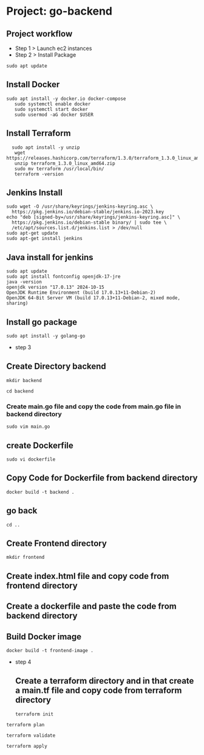 # Project: go-backend
## Project workflow
- Step 1 > Launch ec2 instances
-  Step 2 > Install Package 
````
sudo apt update
````
## Install Docker
````
sudo apt install -y docker.io docker-compose
   sudo systemctl enable docker
   sudo systemctl start docker
   sudo usermod -aG docker $USER
````
 ## Install Terraform
````
  sudo apt install -y unzip
   wget https://releases.hashicorp.com/terraform/1.3.0/terraform_1.3.0_linux_amd64.zip
   unzip terraform_1.3.0_linux_amd64.zip
   sudo mv terraform /usr/local/bin/
   terraform -version
````
## Jenkins Install
````
sudo wget -O /usr/share/keyrings/jenkins-keyring.asc \
  https://pkg.jenkins.io/debian-stable/jenkins.io-2023.key
echo "deb [signed-by=/usr/share/keyrings/jenkins-keyring.asc]" \
  https://pkg.jenkins.io/debian-stable binary/ | sudo tee \
  /etc/apt/sources.list.d/jenkins.list > /dev/null
sudo apt-get update
sudo apt-get install jenkins
````
## Java install for jenkins
````
sudo apt update
sudo apt install fontconfig openjdk-17-jre
java -version
openjdk version "17.0.13" 2024-10-15
OpenJDK Runtime Environment (build 17.0.13+11-Debian-2)
OpenJDK 64-Bit Server VM (build 17.0.13+11-Debian-2, mixed mode, sharing)
````
## Install go package
````
sudo apt install -y golang-go
````
- step 3
## Create Directory backend
````
mkdir backend
````
````
cd backend
````
### Create main.go file and copy the code from main.go file in backend directory
````
sudo vim main.go
````

## create Dockerfile 
````
sudo vi dockerfile
````
## Copy Code for Dockerfile from backend directory
````
docker build -t backend .
````
## go back
````
cd ..
````
## Create Frontend directory
````
mkdir frontend
````
## Create index.html file and copy code from frontend directory
## Create a dockerfile and paste the code from backend directory
## Build Docker image
````
docker build -t frontend-image .
````
 
- step 4
  ## Create a terraform directory and in that create a main.tf file and copy code from terraform directory
  ````
  terraform init
  ````
````
terraform plan
````
````
terraform validate
````
````
terraform apply
````
